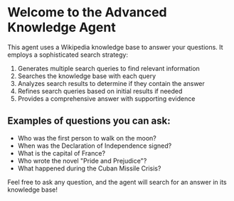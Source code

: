 # Welcome to the Advanced Knowledge Agent

This agent uses a Wikipedia knowledge base to answer your questions. It employs a sophisticated search strategy:

1. Generates multiple search queries to find relevant information
2. Searches the knowledge base with each query
3. Analyzes search results to determine if they contain the answer
4. Refines search queries based on initial results if needed
5. Provides a comprehensive answer with supporting evidence

## Examples of questions you can ask:

- Who was the first person to walk on the moon?
- When was the Declaration of Independence signed?
- What is the capital of France?
- Who wrote the novel "Pride and Prejudice"?
- What happened during the Cuban Missile Crisis?

Feel free to ask any question, and the agent will search for an answer in its knowledge base!

